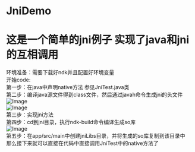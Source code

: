 # JniDemo
# 这是一个简单的jni例子 实现了java和jni的互相调用  
环境准备：需要下载好ndk并且配置好环境变量  
开始code:  
第一步：在java中声明native方法 参见JniTest.java类  
第二步：编译java源文件得到class文件，然后通过javah命令生成jni的头文件  
![Image]("https://github.com/coder-xiaoshuai/JniDemo/blob/master/app/image/image1.png")  
![Image]("https://github.com/coder-xiaoshuai/JniDemo/blob/master/app/image/image2.png")  
第三步：实现jni方法  
第四步：cd到jni目录，执行ndk-build命令编译生成so库  
![Image]("https://github.com/coder-xiaoshuai/JniDemo/blob/master/app/image/image3.png")  
第五步：在app/src/main中创建jniLibs目录，并将生成的so库复制到该目录中  
那么接下来就可以直接在代码中直接调用JniTest中的native方法了  

